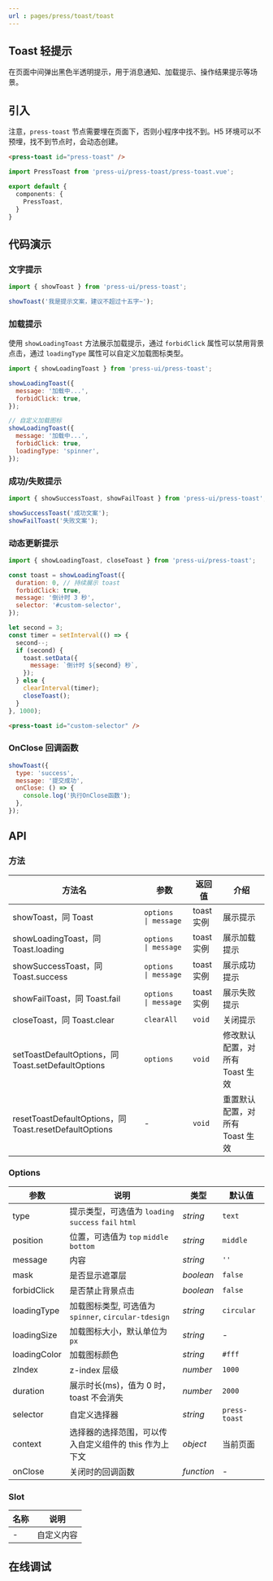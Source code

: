 ```yaml
---
url : pages/press/toast/toast
---
```


## Toast 轻提示


在页面中间弹出黑色半透明提示，用于消息通知、加载提示、操作结果提示等场景。

## 引入

注意，`press-toast` 节点需要埋在页面下，否则小程序中找不到。H5 环境可以不预埋，找不到节点时，会动态创建。

```html
<press-toast id="press-toast" />
```

```ts
import PressToast from 'press-ui/press-toast/press-toast.vue';

export default {
  components: {
    PressToast,
  }
}
```

## 代码演示

### 文字提示

```javascript
import { showToast } from 'press-ui/press-toast';

showToast('我是提示文案，建议不超过十五字~');
```

### 加载提示

使用 `showLoadingToast` 方法展示加载提示，通过 `forbidClick` 属性可以禁用背景点击，通过 `loadingType` 属性可以自定义加载图标类型。

```javascript
import { showLoadingToast } from 'press-ui/press-toast';

showLoadingToast({
  message: '加载中...',
  forbidClick: true,
});

// 自定义加载图标
showLoadingToast({
  message: '加载中...',
  forbidClick: true,
  loadingType: 'spinner',
});
```

### 成功/失败提示

```javascript
import { showSuccessToast, showFailToast } from 'press-ui/press-toast';

showSuccessToast('成功文案');
showFailToast('失败文案');
```

### 动态更新提示

```javascript
import { showLoadingToast, closeToast } from 'press-ui/press-toast';

const toast = showLoadingToast({
  duration: 0, // 持续展示 toast
  forbidClick: true,
  message: '倒计时 3 秒',
  selector: '#custom-selector',
});

let second = 3;
const timer = setInterval(() => {
  second--;
  if (second) {
    toast.setData({
      message: `倒计时 ${second} 秒`,
    });
  } else {
    clearInterval(timer);
    closeToast();
  }
}, 1000);
```

```html
<press-toast id="custom-selector" />
```

### OnClose 回调函数

```javascript
showToast({
  type: 'success',
  message: '提交成功',
  onClose: () => {
    console.log('执行OnClose函数');
  },
});
```

## API

### 方法

| 方法名                                                 | 参数                   | 返回值     | 介绍                            |
| ------------------------------------------------------ | ---------------------- | ---------- | ------------------------------- |
| showToast，同 Toast                                    | `options   \| message` | toast 实例 | 展示提示                        |
| showLoadingToast，同 Toast.loading                     | `options   \| message` | toast 实例 | 展示加载提示                    |
| showSuccessToast，同 Toast.success                     | `options   \| message` | toast 实例 | 展示成功提示                    |
| showFailToast，同 Toast.fail                           | `options   \| message` | toast 实例 | 展示失败提示                    |
| closeToast，同 Toast.clear                             | `clearAll`             | `void`     | 关闭提示                        |
| setToastDefaultOptions，同 Toast.setDefaultOptions     | `options`              | `void`     | 修改默认配置，对所有 Toast 生效 |
| resetToastDefaultOptions，同 Toast.resetDefaultOptions | -                      | `void`     | 重置默认配置，对所有 Toast 生效 |

### Options

| 参数         | 说明                                                   | 类型       | 默认值        |
| ------------ | ------------------------------------------------------ | ---------- | ------------- |
| type         | 提示类型，可选值为 `loading` `success` `fail` `html`   | _string_   | `text`        |
| position     | 位置，可选值为 `top` `middle` `bottom`                 | _string_   | `middle`      |
| message      | 内容                                                   | _string_   | `''`          |
| mask         | 是否显示遮罩层                                         | _boolean_  | `false`       |
| forbidClick  | 是否禁止背景点击                                       | _boolean_  | `false`       |
| loadingType  | 加载图标类型, 可选值为 `spinner`, `circular-tdesign`   | _string_   | `circular`    |
| loadingSize  | 加载图标大小，默认单位为 `px`                          | _string_   | -             |
| loadingColor | 加载图标颜色                                           | _string_   | `#fff`        |
| zIndex       | z-index 层级                                           | _number_   | `1000`        |
| duration     | 展示时长(ms)，值为 0 时，toast 不会消失                | _number_   | `2000`        |
| selector     | 自定义选择器                                           | _string_   | `press-toast` |
| context      | 选择器的选择范围，可以传入自定义组件的 this 作为上下文 | _object_   | 当前页面      |
| onClose      | 关闭时的回调函数                                       | _function_ | -             |

### Slot

| 名称 | 说明       |
| ---- | ---------- |
| -    | 自定义内容 |


## 在线调试

<debug-online />

